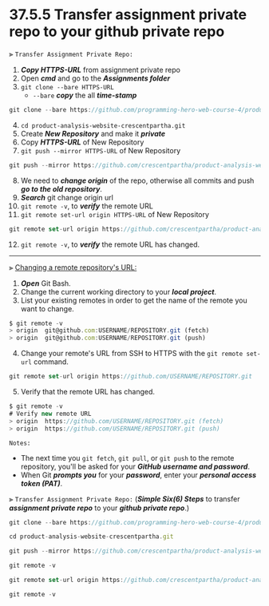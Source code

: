 # 37.5.5 Transfer assignment private repo to your github private repo

⫸ `Transfer Assignment Private Repo:`
1. ___Copy HTTPS-URL___ from assignment private repo
2. Open ___cmd___ and go to the ___Assignments folder___
3. `git clone --bare HTTPS-URL`
   - `--bare` ___copy___ the all ___time-stamp___
``` JavaScript
git clone --bare https://github.com/programming-hero-web-course-4/product-analysis-website-crescentpartha.git
```
4. `cd product-analysis-website-crescentpartha.git`
5. Create ___New Repository___ and make it ___private___
6. Copy ___HTTPS-URL___ of New Repository
7. `git push --mirror HTTPS-URL` of New Repository
``` JavaScript
git push --mirror https://github.com/crescentpartha/product-analysis-website-crescentpartha.git
```
8. We need to ___change origin___ of the repo, otherwise all commits and push ___go to the old repository___.
9. ___Search___ git change origin url
10. `git remote -v`, to ___verify___ the remote URL
11. `git remote set-url origin HTTPS-URL` of New Repository
``` JavaScript
git remote set-url origin https://github.com/crescentpartha/product-analysis-website-crescentpartha.git
```
12. `git remote -v`, to ___verify___ the remote URL has changed.

---

⫸ [Changing a remote repository's URL:](https://docs.github.com/en/get-started/getting-started-with-git/managing-remote-repositories#changing-a-remote-repositorys-url "Follow the steps for Switching remote URLs from SSH to HTTPS - GitHub docs")
1. ___Open___ Git Bash.
2. Change the current working directory to your ___local project___.
3. List your existing remotes in order to get the name of the remote you want to change.
``` JavaScript
$ git remote -v
> origin  git@github.com:USERNAME/REPOSITORY.git (fetch)
> origin  git@github.com:USERNAME/REPOSITORY.git (push)
```
4. Change your remote's URL from SSH to HTTPS with the `git remote set-url` command.
``` JavaScript
git remote set-url origin https://github.com/USERNAME/REPOSITORY.git
```
5. Verify that the remote URL has changed.
``` JavaScript
$ git remote -v
# Verify new remote URL
> origin  https://github.com/USERNAME/REPOSITORY.git (fetch)
> origin  https://github.com/USERNAME/REPOSITORY.git (push)
```

`Notes:` 
- The next time you `git fetch`, `git pull`, or `git push` to the remote repository, you'll be asked for your ___GitHub username and password___. 
- When Git ___prompts you___ for your ___password___, enter your ___personal access token (PAT)___.


⫸ `Transfer Assignment Private Repo:` (___Simple Six(6) Steps___ to transfer ___assignment private repo___ to your ___github private repo___.)

``` JavaScript
git clone --bare https://github.com/programming-hero-web-course-4/product-analysis-website-crescentpartha.git

cd product-analysis-website-crescentpartha.git

git push --mirror https://github.com/crescentpartha/product-analysis-website-crescentpartha.git

git remote -v

git remote set-url origin https://github.com/crescentpartha/product-analysis-website-crescentpartha.git

git remote -v
```
